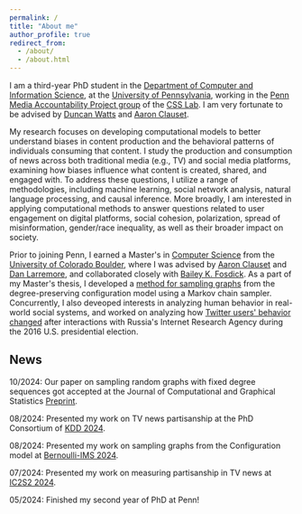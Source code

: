 ```yaml
---
permalink: /
title: "About me"
author_profile: true
redirect_from: 
  - /about/
  - /about.html
---
```


I am a third-year PhD student in the [Department of Computer and Information Science](https://www.cis.upenn.edu/), at the [University of Pennsylvania](https://www.upenn.edu/), working in the [Penn Media Accountability Project group](https://css.seas.upenn.edu/project/penn-map/) of the [CSS Lab](https://css.seas.upenn.edu/). I am very fortunate to be advised by [Duncan Watts](https://www.asc.upenn.edu/people/faculty/duncan-j-watts-phd) and [Aaron Clauset](https://aaronclauset.github.io/).

My research focuses on developing computational models to better understand biases in content production and the behavioral patterns of individuals consuming that content. I study the production and consumption of news across both traditional media (e.g., TV) and social media platforms, examining how biases influence what content is created, shared, and engaged with. To address these questions, I utilize a range of methodologies, including machine learning, social network analysis, natural language processing, and causal inference. More broadly, I am interested in applying computational methods to answer questions related to user engagement on digital platforms, social cohesion, polarization, spread of misinformation, gender/race inequality, as well as their broader impact on society.

Prior to joining Penn, I earned a Master's in [Computer Science](https://www.colorado.edu/cs/) from the [University of Colorado Boulder](https://www.colorado.edu/), where I was advised by [Aaron Clauset](https://aaronclauset.github.io/) and [Dan Larremore](https://larremorelab.github.io/dan/), and collaborated closely with [Bailey K. Fosdick](https://www.baileyfosdick.com/). As a part of my Master's thesis, I developed a [method for sampling graphs](https://arxiv.org/pdf/2105.12120) from the degree-preserving configuration model using a Markov chain sampler. Concurrently, I also deveoped interests in analyzing human behavior in real-world social systems, and worked on analyzing how [Twitter users' behavior changed](https://dl.acm.org/doi/pdf/10.1145/3449164) after interactions with Russia's Internet Research Agency during the 2016 U.S. presidential election.

## News

10/2024: Our paper on sampling random graphs with fixed degree sequences got accepted at the Journal of Computational and Graphical Statistics [Preprint](https://arxiv.org/abs/2105.12120).

08/2024: Presented my work on TV news partisanship at the PhD Consortium of [KDD 2024](https://kdd2024.kdd.org/).

08/2024: Presented my work on sampling graphs from the Configuration model at [Bernoulli-IMS 2024](https://www.bernoulli-ims-worldcongress2024.org/).

07/2024: Presented my work on measuring partisanship in TV news at [IC2S2 2024](https://ic2s2-2024.org/).

05/2024: Finished my second year of PhD at Penn! 